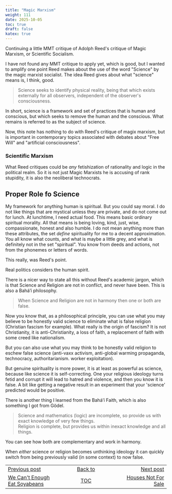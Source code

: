 ```yaml
---
title: "Magic Marxism"
weight: 111
date: 2025-10-05
toc: true
draft: false
katex: true
---
```


Continuing a little MMT critique of Adolph Reed's critique of Magic Marxism, 
or Scientific Socialism.

I have not found any MMT critique to apply yet, which is good, but I wanted to 
amplify one point Reed makes about the use of the word "Science" by the 
magic marxist socialist. The idea Reed gives about what "science" means is, 
I think, good.

> Science seeks to identify physical reality, being that which exists 
externally for all observers, independent of the observer's consciousness.

In short, science is a framework and set of practices that is human and 
conscious, but which seeks to remove the human and the conscious. What remains 
is referred to as the subject of science.

Now, this note has nothing to do with Reed's critique of magix marxism, but 
is important in contemporary topics associated with debates about "Free Will" 
and "artificial consciousness".

### Scientific Marxism

What Reed critiques could be _any_ fetishization of rationality and logic in 
the political realm. So it is not just Magic Marxists he is accusing of 
rank stupidity, it is also the neoliberal technocrats.

## Proper Role fo Science

My framework for anything human is spiritual. But you could say moral. I do 
not like things that are mystical unless they are private, and do not come 
out for lunch. At lunchtime, I need actual food. This means basic ordinary 
spiritual morality. All that means is being loving, kind, just, wise, 
compassionate, honest and also humble.  I do not mean anything more than 
these attributes, the set _define_ spirituality for me to a decent 
approximation.  You all know what counts, and what is maybe a little grey, 
and what is definitely not in the set "spiritual". You know from deeds and 
actions, not from the phonemes or letters of words.

This really, was Reed's point.

Real politics considers the human spirit.

There is a nicer way to state all this without Reed's academic jargon, 
which is that Science and Religion are not in conflict, and never have been. 
This is also a Baháʼí philosophy.

> When Science and Religion are not in harmony then one or both are false.

Now you know that, as a philosophical principle, you can use what you may 
believe to be honestly valid science to eliminate what is false religion 
(Christian fascism for example).  What really is the origin of fascism? It 
is not Christianity, it is anti-Christianity, a loss of faith, a replacement 
of faith with some creed like nationalism.

But you can also use what you may think to be honestly valid religion to 
eschew false science (anti-vaxx activism, anti-global warming propaganda, 
technocracy, authoritarianism. worker exploitation).

But genuine spirituality is more power, it is at least as powerful as science, 
because like science it is self-correcting. One your religious ideology turns 
fetid and corrupt it will lead to hatred and violence, and then you know it 
is false. A bit like getting a negative result in an experiment that your 
'science' predicted would be positive.

There is another thing I learned from the Baháʼí Faith, which is also 
something I got from Gödel.

> Science and mathematics (logic) are incomplete, so provide us with exact 
knowledge of very few things. <br>
Religion is complete, but provides us within inexact knowledge and all things.

You can see how both are complementary and work in harmony. 

When _either_ science or religion becomes unthinking ideology it can 
quickly switch from being previously valid (in some context) to now false.



<table style="border-collapse: collapse; border=0;">
    <colgroup>
       <col span="1" style="width: 20%;">
       <col span="1" style="width: 20%;">
       <col span="1" style="width: 20%;">
    </colgroup>
<tr style="border: 1px solid color:#0f0f0f;">
<td style="border: 1px solid color:#0f0f0f;">
<a href="../109_we_cant_eat_soybeans">Previous post</a></td>
<td style="border: 1px solid color:#0f0f0f; text-align:center;">
<a href="../">Back to</a></td>
<td style="border: 1px solid color:#0f0f0f; text-align:right;">
<a href="../111_houses_not_for_sale">Next post</a></td>
</tr>
<tr style="border: 1px solid color:#0f0f0f;">
<td style="border: 1px solid color:#0f0f0f;">
<a href="../109_we_cant_eat_soybeans">We Can't Enough Eat Soyabeans</a></td>
<td style="border: 1px solid color:#0f0f0f; text-align:center;">
<a href="../">TOC</a></td>
<td style="border: 1px solid color:#0f0f0f; text-align:right;">
<a href="../111_houses_not_for_sale">Houses Not For Sale</a></td>
</tr>
</table></table>
